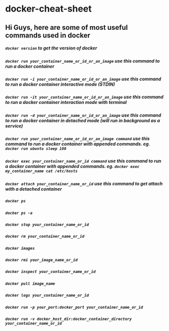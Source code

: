 # docker-cheat-sheet

## Hi Guys, here are some of most useful commands used in docker

##### `docker version` to get the version of docker
##### `docker run your_container_name_or_id_or_an_image` use this command to run a docker container

##### `docker run -i your_container_name_or_id_or_an_image` use this command to run a docker container interactive mode (STDIN)

##### `docker run -it your_container_name_or_id_or_an_image` use this command to run a docker container interaction mode with terminal

##### `docker run -d your_container_name_or_id_or_an_image` use this command to run a docker container in detached mode (will run in background as a service)

##### `docker run your_container_name_or_id_or_an_image command` use this command to run a docker container with appended commands. eg. `docker run ubuntu sleep 100`

##### `docker exec your_container_name_or_id command` use this command to run a docker container with appended commands. eg. `docker exec my_container_name cat /etc/hosts`

##### `docker attach your_container_name_or_id` use this command to get attach with a detached container

##### `docker ps`

##### `docker ps -a`

##### `docker stop your_container_name_or_id`

##### `docker rm your_container_name_or_id`

##### `docker images`

##### `docker rmi your_image_name_or_id`

##### `docker inspect your_container_name_or_id`

##### `docker pull image_name`

##### `docker logs your_container_name_or_id`

##### `docker run -p your_port:docker_port your_container_name_or_id`

##### `docker run -v docker_host_dir:docker_container_directory your_container_name_or_id`

